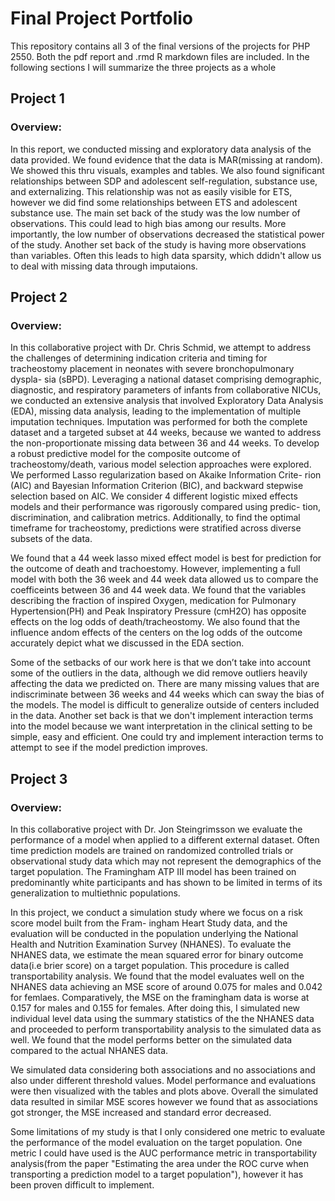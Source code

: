 # Final Project Portfolio

This repository contains all 3 of the final versions of the projects for PHP 2550. Both the pdf report and .rmd R markdown files are included. In the following sections I will summarize the three projects as a whole


## Project 1

### Overview:

In this report, we conducted missing and exploratory data analysis of the data provided. We found evidence that the data is MAR(missing at random). We showed this thru visuals, examples and tables. We also found significant relationships between SDP and adolescent self-regulation, substance use, and externalizing. This relationship was not as easily visible for ETS, however we did find some relationships between ETS and adolescent substance use. 
The main set back of the study was the low number of observations. This could lead to high bias among our results. More importantly, the low number of observations decreased the statistical power of the study. Another set back of the study is having more observations than variables. Often this leads to high data sparsity, which ddidn't allow us to deal with missing data through imputaions. 


## Project 2

### Overview:

In this collaborative project with Dr. Chris Schmid, we attempt to address the challenges of determining indication criteria and timing for tracheostomy placement in neonates with severe bronchopulmonary dyspla- sia (sBPD). Leveraging a national dataset comprising demographic, diagnostic, and respiratory parameters of infants from collaborative NICUs, we conducted an extensive analysis that involved Exploratory Data Analysis (EDA), missing data analysis, leading to the implementation of multiple imputation techniques. Imputation was performed for both the complete dataset and a targeted subset at 44 weeks, because we wanted to address the non-proportionate missing data between 36 and 44 weeks.
To develop a robust predictive model for the composite outcome of tracheostomy/death, various model selection approaches were explored. We performed Lasso regularization based on Akaike Information Crite- rion (AIC) and Bayesian Information Criterion (BIC), and backward stepwise selection based on AIC. We consider 4 different logistic mixed effects models and their performance was rigorously compared using predic- tion, discrimination, and calibration metrics. Additionally, to find the optimal timeframe for tracheostomy, predictions were stratified across diverse subsets of the data.

We found that a 44 week lasso mixed effect model is best for prediction for the outcome of death and trachoestomy. However, implementing a full model with both the 36 week and 44 week data allowed us to compare the coefficeints between 36 and 44 week data. We found that the variables describing the fraction of inspired Oxygen, medication for Pulmonary Hypertension(PH) and Peak Inspiratory Pressure (cmH2O) has opposite effects on the log odds of death/tracheostomy. We also found that the influence andom effects of the centers on the log odds of the outcome accurately depict what we discussed in the EDA section.

Some of the setbacks of our work here is that we don’t take into account some of the outliers in the data, although we did remove outliers heavily affecting the data we predicted on. There are many missing values that are indiscriminate between 36 weeks and 44 weeks which can sway the bias of the models. The model is difficult to generalize outside of centers included in the data. Another set back is that we don't implement interaction terms into the model because we want interpretation in the clinical setting to be simple, easy and efficient. One could try and implement interaction terms to attempt to see if the model prediction improves.

## Project 3


### Overview:

In this collaborative project with Dr. Jon Steingrimsson we evaluate the performance of a model when applied to a different external dataset. Often time prediction models are trained on randomized controlled trials or observational study data which may not represent the demographics of the target population. The Framingham ATP III model has been trained on predominantly white participants and has shown to be limited in terms of its generalization to multiethnic populations.

In this project, we conduct a simulation study where we focus on a risk score model built from the Fram- ingham Heart Study data, and the evaluation will be conducted in the population underlying the National Health and Nutrition Examination Survey (NHANES). To evaluate the NHANES data, we estimate the mean squared error for binary outcome data(i.e brier score) on a target population. This procedure is called transportability analysis. We found that the model evaluates well on the NHANES data achieving an MSE score of around 0.075 for males and 0.042 for femlaes. Comparatively, the MSE on the framingham data is worse at 0.157 for males and 0.155 for females. After doing this, I simulated new individual level data using the summary statistics of the the NHANES data and proceeded to perform transportability analysis to the simulated data as well. We found that the model performs better on the simulated data compared to the actual NHANES data.

We simulated data considering both associations and no associations and also under different threshold values. Model performance and evaluations were then visualized with the tables and plots above. Overall the simulated data resulted in similar MSE scores however we found that as associations got stronger, the MSE increased and standard error decreased.

Some limitations of my study is that I only considered one metric to evaluate the performance of the model evaluation on the target population. One metric I could have used is the AUC performance metric in transportability analysis(from the paper "Estimating the area under the ROC curve when transporting a prediction model to a target population"), however it has been proven difficult to implement. 
